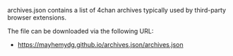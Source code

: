 archives.json contains a list of 4chan archives typically used by third-party browser extensions.

The file can be downloaded via the following URL:

- https://mayhemydg.github.io/archives.json/archives.json

